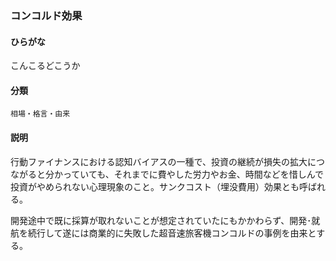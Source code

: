 <div style="display:none;">

## [あ行](securities-terms?id=あ行)
## [か行](securities-terms?id=か行)

</div>

### コンコルド効果

#### ひらがな

こんこるどこうか

#### 分類

`相場・格言・由来`

#### 説明

行動ファイナンスにおける認知バイアスの一種で、投資の継続が損失の拡大につながると分かっていても、それまでに費やした労力やお金、時間などを惜しんで投資がやめられない心理現象のこと。サンクコスト（埋没費用）効果とも呼ばれる。
 
開発途中で既に採算が取れないことが想定されていたにもかかわらず、開発･就航を続行して遂には商業的に失敗した超音速旅客機コンコルドの事例を由来とする。

<div style="display:none;">

## [さ行](securities-terms?id=さ行)
## [た行](securities-terms?id=た行)
## [な行](securities-terms?id=な行)
## [は行](securities-terms?id=は行)
## [ま行](securities-terms?id=ま行)
## [や行](securities-terms?id=や行)
## [ら行](securities-terms?id=ら行)
## [わ行](securities-terms?id=わ行)
## [英数字・記号](securities-terms?id=英数字・記号)

</div>

